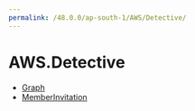 ```yaml
---
permalink: /48.0.0/ap-south-1/AWS/Detective/
---
```


# AWS.Detective



* [Graph](Graph.md)
* [MemberInvitation](MemberInvitation.md)